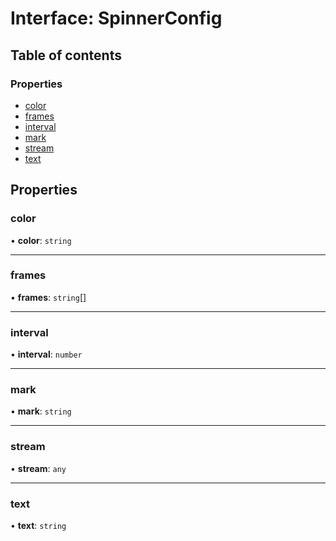 # Interface: SpinnerConfig

## Table of contents

### Properties

- [color](SpinnerConfig.md#color)
- [frames](SpinnerConfig.md#frames)
- [interval](SpinnerConfig.md#interval)
- [mark](SpinnerConfig.md#mark)
- [stream](SpinnerConfig.md#stream)
- [text](SpinnerConfig.md#text)

## Properties

### color

• **color**: `string`

___

### frames

• **frames**: `string`[]

___

### interval

• **interval**: `number`

___

### mark

• **mark**: `string`

___

### stream

• **stream**: `any`

___

### text

• **text**: `string`
